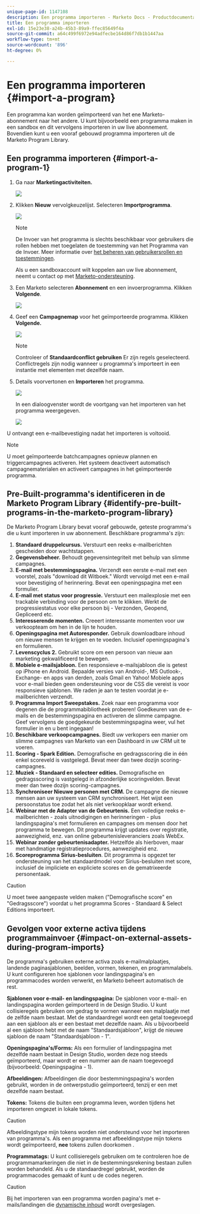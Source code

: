 ```yaml
---
unique-page-id: 1147108
description: Een programma importeren - Marketo Docs - Productdocumentatie
title: Een programma importeren
exl-id: 15e23e38-a24b-45b3-89a9-ffec85649f4a
source-git-commit: a64c499f6972e94adfecbe164d86f7db1b1447aa
workflow-type: tm+mt
source-wordcount: '896'
ht-degree: 0%

---
```


# Een programma importeren {#import-a-program}

Een programma kan worden geïmporteerd van het ene Marketo-abonnement naar het andere. U kunt bijvoorbeeld een programma maken in een sandbox en dit vervolgens importeren in uw live abonnement. Bovendien kunt u een vooraf gebouwd programma importeren uit de Marketo Program Library.

## Een programma importeren {#import-a-program-1}

1. Ga naar **Marketingactiviteiten.**

   ![](assets/ma.png)

1. Klikken **Nieuw** vervolgkeuzelijst. Selecteren **Importprogramma**.

   ![](assets/image2014-9-17-12-3a15-3a4.png)

   >[!NOTE]
   >
   >De Invoer van het programma is slechts beschikbaar voor gebruikers die rollen hebben met toegelaten de toestemming van het Programma van de Invoer. Meer informatie over [het beheren van gebruikersrollen en toestemmingen](/help/marketo/product-docs/administration/users-and-roles/managing-user-roles-and-permissions.md).
   >
   >Als u een sandboxaccount wilt koppelen aan uw live abonnement, neemt u contact op met [Marketo-ondersteuning](https://nation.marketo.com/t5/Support/ct-p/Support).

1. Een Marketo selecteren **Abonnement** en een invoerprogramma. Klikken **Volgende**.

   ![](assets/image2014-9-17-12-3a20-3a13.png)

1. Geef een **Campagnemap** voor het geïmporteerde programma. Klikken **Volgende.**

   ![](assets/image2014-9-17-12-3a20-3a44.png)

   >[!NOTE]
   >
   >Controleer of **Standaardconflict gebruiken** Er zijn regels geselecteerd. Conflictregels zijn nodig wanneer u programma&#39;s importeert in een instantie met elementen met dezelfde naam.

1. Details voorvertonen en **Importeren** het programma.

   ![](assets/image2014-9-17-12-3a21-3a36.png)

   In een dialoogvenster wordt de voortgang van het importeren van het programma weergegeven.

   ![](assets/image2014-9-17-12-3a21-3a51.png)

U ontvangt een e-mailbevestiging nadat het importeren is voltooid.

>[!NOTE]
>
>U moet geïmporteerde batchcampagnes opnieuw plannen en triggercampagnes activeren. Het systeem deactiveert automatisch campagnematerialen en activeert campagnes in het geïmporteerde programma.

## Pre-Built-programma&#39;s identificeren in de Marketo Program Library {#identify-pre-built-programs-in-the-marketo-program-library}

De Marketo Program Library bevat vooraf gebouwde, geteste programma&#39;s die u kunt importeren in uw abonnement. Beschikbare programma&#39;s zijn:

1. **Standaard druppelcursus.** Verstuurt een reeks e-mailberichten gescheiden door wachtstappen.
1. **Gegevensbeheer.** Behoudt gegevensintegriteit met behulp van slimme campagnes.
1. **E-mail met bestemmingspagina.** Verzendt een eerste e-mail met een voorstel, zoals &quot;download dit Witboek.&quot; Wordt vervolgd met een e-mail voor bevestiging of herinnering. Bevat een openingspagina met een formulier.
1. **E-mail met status voor progressie.** Verstuurt een mailexplosie met een trackable verbinding voor de persoon om te klikken. Werkt de progressiestatus voor elke persoon bij - Verzonden, Geopend, Gepliceerd etc.
1. **Interesserende momenten.** Creeert interessante momenten voor uw verkoopteam om hen in de lijn te houden.
1. **Openingspagina met Autoresponder.** Gebruik downloadbare inhoud om nieuwe mensen te krijgen en te voeden. Inclusief openingspagina&#39;s en formulieren.
1. **Levenscyclus 2.** Gebruikt score om een persoon van nieuw aan marketing gekwalificeerd te bewegen.
1. **Mobiele e-mailsjabloon.** Een responsieve e-mailsjabloon die is getest op iPhone en Android. Bepaalde versies van Android-, MS Outlook-, Exchange- en apps van derden, zoals Gmail en Yahoo! Mobiele apps voor e-mail bieden geen ondersteuning voor de CSS die vereist is voor responsieve sjablonen. We raden je aan te testen voordat je e-mailberichten verzendt.
1. **Programma Import Sweepstakes.** Zoek naar een programma voor degenen die de programmabibliotheek proberen! Goedkeuren van de e-mails en de bestemmingspagina en activeren de slimme campagne. Geef vervolgens de goedgekeurde bestemmingspagina weer, vul het formulier in en u bent ingegaan!
1. **Beschikbare verkoopcampagnes.** Biedt uw verkopers een manier om slimme campagnes van Marketo van een Dashboard in uw CRM uit te voeren.
1. **Scoring - Spark Edition.** Demografische en gedragsscoring die in één enkel scoreveld is vastgelegd. Bevat meer dan twee dozijn scoring-campagnes.
1. **Muziek - Standaard en selecteer edities.** Demografische en gedragsscoring is vastgelegd in afzonderlijke scoringvelden. Bevat meer dan twee dozijn scoring-campagnes.
1. **Synchroniseer Nieuwe personen met CRM.** De campagne die nieuwe mensen aan uw systeem van CRM synchroniseert. Het wijst een persoonstatus toe zodat het als niet verkoopklaar wordt erkend.
1. **Webinar met de Adapter van de Gebeurtenis.** Een volledige reeks e-mailberichten - zoals uitnodigingen en herinneringen - plus landingspagina&#39;s met formulieren en campagnes om mensen door het programma te bewegen. Dit programma krijgt updates over registratie, aanwezigheid, enz. van online gebeurtenisleveranciers zoals WebEx.
1. **Webinar zonder gebeurtenisadapter.** Hetzelfde als hierboven, maar met handmatige registratieprocedures, aanwezigheid enz.
1. **Scoreprogramma Sirius-besluiten**. Dit programma is opgezet ter ondersteuning van het standaardmodel voor Sirius-besluiten met score, inclusief de impliciete en expliciete scores en de gematrixeerde personentaak.

>[!CAUTION]
>
>U moet twee aangepaste velden maken (&quot;Demografische score&quot; en &quot;Gedragsscore&quot;) voordat u het programma Scores - Standaard &amp; Select Editions importeert.

## Gevolgen voor externe activa tijdens programmainvoer {#impact-on-external-assets-during-program-imports}

De programma&#39;s gebruiken externe activa zoals e-mailmalplaatjes, landende paginasjablonen, beelden, vormen, tekenen, en programmalabels. U kunt configureren hoe sjablonen voor landingspagina&#39;s en programmacodes worden verwerkt, en Marketo beheert automatisch de rest.

**Sjablonen voor e-mail- en landingspagina:** De sjablonen voor e-mail- en landingspagina worden geïmporteerd in de Design Studio. U kunt collisieregels gebruiken om gedrag te vormen wanneer een malplaatje met de zelfde naam bestaat. Met de standaardregel wordt een getal toegevoegd aan een sjabloon als er een bestaat met dezelfde naam. Als u bijvoorbeeld al een sjabloon hebt met de naam &quot;Standaardsjabloon&quot;, krijgt de nieuwe sjabloon de naam &quot;Standaardsjabloon - 1&quot;.

**Openingspagina&#39;s/Forms:** Als een formulier of landingspagina met dezelfde naam bestaat in Design Studio, worden deze nog steeds geïmporteerd, maar wordt er een nummer aan de naam toegevoegd (bijvoorbeeld: Openingspagina - 1).

**Afbeeldingen:** Afbeeldingen die door bestemmingspagina&#39;s worden gebruikt, worden in de ontwerpstudio geïmporteerd, tenzij er een met dezelfde naam bestaat.

**Tokens:** Tokens die buiten een programma leven, worden tijdens het importeren omgezet in lokale tokens.

>[!CAUTION]
>
>Afbeeldingstype mijn tokens worden niet ondersteund voor het importeren van programma&#39;s. Als een programma met afbeeldingstype mijn tokens wordt geïmporteerd, **nee** tokens zullen doorkomen .

**Programmatags:** U kunt collisieregels gebruiken om te controleren hoe de programmamarkeringen die niet in de bestemmingsrekening bestaan zullen worden behandeld. Als u de standaardregel gebruikt, worden de programmacodes gemaakt of kunt u de codes negeren.

>[!CAUTION]
>
>Bij het importeren van een programma worden pagina&#39;s met e-mails/landingen die [dynamische inhoud](/help/marketo/product-docs/personalization/segmentation-and-snippets/segmentation/understanding-dynamic-content.md) wordt overgeslagen.

